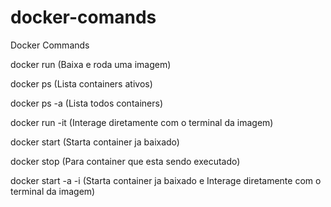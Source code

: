 # docker-comands
Docker Commands


docker run <image-name> (Baixa e roda uma imagem)

docker ps (Lista containers ativos)

docker ps -a (Lista todos containers)

docker run -it <image-name> (Interage diretamente com o terminal da imagem)

docker start <id-container> (Starta container ja baixado)
  
docker stop <id-container> (Para container que esta sendo executado)

docker start -a -i <id-container> (Starta container ja baixado e Interage diretamente com o terminal da imagem)
